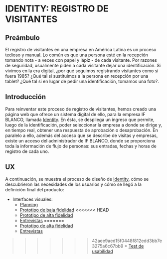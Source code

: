 # IDENTITY: REGISTRO DE VISITANTES 
## Preámbulo
El registro de visitantes en una empresa en América Latina es un proceso tedioso y manual. Lo común es que una persona esté en la recepción tomando nota - a veces con papel y lápiz - de cada visitante. Por razones de seguridad, usualmente piden a cada visitante dejar una identificación. Si vivimos en la era digital, ¿por qué seguimos registrando visitantes como si fuera 1985? ¿Qué tal si sustituimos a la persona en recepción por una tablet? ¿Qué tal si en lugar de pedir una identificación, tomamos una foto?. 

## Introducción
Para reinventar este proceso de registro de visitantes, hemos creado una página web que ofrece un sistema digital de ello, para la empresa IF BLANCO, llamada [Identity](https://tjarataibo.github.io/scl-2018-01-ProyectoFinalCore/splash/splash.html). 
En ésta, se despliega un ingreso que permite, luego de la identificación, poder seleccionar la empresa a donde se dirige y, en tiempo real, obtener una respuesta de aprobación o desaprobación. En paralelo a ello, además del acceso que se describe de visitas y empresas, existe un acceso del administrador de IF BLANCO, donde se proporciona toda la información de flujo de personas: sus entradas, fechas y horas de registro de cada uno.

## UX

A continuación, se muestra el proceso de diseño de [Identity](https://tjarataibo.github.io/scl-2018-01-ProyectoFinalCore/splash/splash.html), cómo se descubrieron las necesidades de los usuarios y cómo se llegó a la definición final del producto:

  * Interfaces visuales:
    * [Planning](https://trello.com/b/q5QYITbc/registrador-electr%C3%B3nico)
    * [Prototipo de baja fidelidad](link)
<<<<<<< HEAD
    * [Prototipo de alta fidelidad](link)
    * [Entrevistas](https://drive.google.com/drive/u/1/folders/1LAIx63C2eO-OUm6Ds6kNUZM0BmU2kGIO)
=======
    * [Prototipo de alta fidelidad](https://marvelapp.com/33744af/screen/46245941)
    * [Entrevistas](link)
>>>>>>> 42aee9aed15f0448f812edd3bb7e3275a6c67bb9
    * [Test de usabilidad](link)

